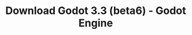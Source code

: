 ---
# Generated by /tools/generators/src/download_archive_generator !!! do not edit by hand !!!
title: 'Download Godot 3.3 (beta6) - Godot Engine'
type: 'download/archive'
name: '3.3'
flavor: 'beta6'
release_date: '2021-01-16T03:00:00-00:00'
release_notes: 'article/dev-snapshot-godot-3-2-4-beta-6/'
primaryPlatforms:
  - 'android.apk'
  - 'macos.universal'
  - 'windows.64'
  - 'linux_server.headless.64'
  - 'web'
  - 'templates'
links:
  android.apk:
    name: 'android.apk'
    title: 'Android'
    caption: 'APK Universal (ARM64 + ARMv7 + x86_64 + x86)'
    tags:
      - 'APK download'
      - 'ARM64/v7'
      - 'x86 (64 & 32 bit)'
    hosts:
      github_builds:
        regular: 'https://github.com/godotengine/godot-builds/releases/download/3.3-beta6/Godot_v3.3-beta6_android_editor.apk'
        mono: '#'
      github:
        regular: 'https://github.com/godotengine/godot/releases/download/3.3-beta6/Godot_v3.3-beta6_android_editor.apk'
        mono: '#'
  macos.universal:
    name: 'macos.universal'
    title: 'macOS'
    caption: 'Universal (x86_64 + Silício da Apple)'
    tags:
      - 'Intel/Apple Silicon'
      - '64 bit'
    hosts:
      github_builds:
        regular: 'https://github.com/godotengine/godot-builds/releases/download/3.3-beta6/Godot_v3.3-beta6_osx.universal.zip'
        mono: 'https://github.com/godotengine/godot-builds/releases/download/3.3-beta6/Godot_v3.3-beta6_mono_osx.universal.zip'
      github:
        regular: 'https://github.com/godotengine/godot/releases/download/3.3-beta6/Godot_v3.3-beta6_osx.universal.zip'
        mono: 'https://github.com/godotengine/godot/releases/download/3.3-beta6/Godot_v3.3-beta6_mono_osx.universal.zip'
  windows.64:
    name: 'windows.64'
    title: 'Windows'
    caption: 'Padrão (x86_64)'
    tags:
      - '64 bit'
    hosts:
      github_builds:
        regular: 'https://github.com/godotengine/godot-builds/releases/download/3.3-beta6/Godot_v3.3-beta6_win64.exe.zip'
        mono: 'https://github.com/godotengine/godot-builds/releases/download/3.3-beta6/Godot_v3.3-beta6_mono_win64.zip'
      github:
        regular: 'https://github.com/godotengine/godot/releases/download/3.3-beta6/Godot_v3.3-beta6_win64.exe.zip'
        mono: 'https://github.com/godotengine/godot/releases/download/3.3-beta6/Godot_v3.3-beta6_mono_win64.zip'
  linux_server.headless.64:
    name: 'linux_server.headless.64'
    title: 'Linux Server'
    caption: 'Headless (x86_64)'
    tags:
      - '64 bit'
      - 'Headless'
    hosts:
      github_builds:
        regular: 'https://github.com/godotengine/godot-builds/releases/download/3.3-beta6/Godot_v3.3-beta6_linux_headless.64.zip'
        mono: 'https://github.com/godotengine/godot-builds/releases/download/3.3-beta6/Godot_v3.3-beta6_mono_linux_headless_64.zip'
      github:
        regular: 'https://github.com/godotengine/godot/releases/download/3.3-beta6/Godot_v3.3-beta6_linux_headless.64.zip'
        mono: 'https://github.com/godotengine/godot/releases/download/3.3-beta6/Godot_v3.3-beta6_mono_linux_headless_64.zip'
  web:
    name: 'web'
    title: 'Editor Web'
    caption: ''
    tags:
      - 'Self-hosted'
      - 'Cross-platform'
    hosts:
      github_builds:
        regular: 'https://github.com/godotengine/godot-builds/releases/download/3.3-beta6/Godot_v3.3-beta6_web_editor.zip'
        mono: '#'
      github:
        regular: 'https://github.com/godotengine/godot/releases/download/3.3-beta6/Godot_v3.3-beta6_web_editor.zip'
        mono: '#'
  linux.64:
    name: 'linux.64'
    title: 'Linux'
    caption: 'Padrão (x86_64)'
    tags:
      - '64 bit'
    hosts:
      github_builds:
        regular: 'https://github.com/godotengine/godot-builds/releases/download/3.3-beta6/Godot_v3.3-beta6_x11.64.zip'
        mono: 'https://github.com/godotengine/godot-builds/releases/download/3.3-beta6/Godot_v3.3-beta6_mono_x11_64.zip'
      github:
        regular: 'https://github.com/godotengine/godot/releases/download/3.3-beta6/Godot_v3.3-beta6_x11.64.zip'
        mono: 'https://github.com/godotengine/godot/releases/download/3.3-beta6/Godot_v3.3-beta6_mono_x11_64.zip'
  linux.32:
    name: 'linux.32'
    title: 'Linux'
    caption: 'Padrão (x86)'
    tags:
      - '32 bit'
    hosts:
      github_builds:
        regular: 'https://github.com/godotengine/godot-builds/releases/download/3.3-beta6/Godot_v3.3-beta6_x11.32.zip'
        mono: 'https://github.com/godotengine/godot-builds/releases/download/3.3-beta6/Godot_v3.3-beta6_mono_x11_32.zip'
      github:
        regular: 'https://github.com/godotengine/godot/releases/download/3.3-beta6/Godot_v3.3-beta6_x11.32.zip'
        mono: 'https://github.com/godotengine/godot/releases/download/3.3-beta6/Godot_v3.3-beta6_mono_x11_32.zip'
  windows.32:
    name: 'windows.32'
    title: 'Windows'
    caption: 'Padrão (x86)'
    tags:
      - '32 bit'
    hosts:
      github_builds:
        regular: 'https://github.com/godotengine/godot-builds/releases/download/3.3-beta6/Godot_v3.3-beta6_win32.exe.zip'
        mono: 'https://github.com/godotengine/godot-builds/releases/download/3.3-beta6/Godot_v3.3-beta6_mono_win32.zip'
      github:
        regular: 'https://github.com/godotengine/godot/releases/download/3.3-beta6/Godot_v3.3-beta6_win32.exe.zip'
        mono: 'https://github.com/godotengine/godot/releases/download/3.3-beta6/Godot_v3.3-beta6_mono_win32.zip'
  linux_server.64:
    name: 'linux_server.64'
    title: 'Servidor Linux'
    caption: 'Padrão (x86_64)'
    tags:
      - '64 bit'
    hosts:
      github_builds:
        regular: 'https://github.com/godotengine/godot-builds/releases/download/3.3-beta6/Godot_v3.3-beta6_linux_server.64.zip'
        mono: 'https://github.com/godotengine/godot-builds/releases/download/3.3-beta6/Godot_v3.3-beta6_mono_linux_server_64.zip'
      github:
        regular: 'https://github.com/godotengine/godot/releases/download/3.3-beta6/Godot_v3.3-beta6_linux_server.64.zip'
        mono: 'https://github.com/godotengine/godot/releases/download/3.3-beta6/Godot_v3.3-beta6_mono_linux_server_64.zip'
  aar_library:
    name: 'aar_library'
    title: 'Biblioteca de AAR'
    caption: ''
    tags:
      - 'Android plugins'
      - 'Java'
      - 'Kotlin'
    hosts:
      github_builds:
        regular: 'https://github.com/godotengine/godot-builds/releases/download/3.3-beta6/godot-lib.3.3.beta6.release.aar'
        mono: 'https://github.com/godotengine/godot-builds/releases/download/3.3-beta6/godot-lib.3.3.beta6.mono.release.aar'
      github:
        regular: 'https://github.com/godotengine/godot/releases/download/3.3-beta6/godot-lib.3.3.beta6.release.aar'
        mono: 'https://github.com/godotengine/godot/releases/download/3.3-beta6/godot-lib.3.3.beta6.mono.release.aar'
  templates:
    name: 'templates'
    title: 'Modelos de exportação'
    caption: ''
    tags:
      - 'Utilizado para exportar os seus jogos para todas as plataformas suportadas'
    hosts:
      github_builds:
        regular: 'https://github.com/godotengine/godot-builds/releases/download/3.3-beta6/Godot_v3.3-beta6_export_templates.tpz'
        mono: 'https://github.com/godotengine/godot-builds/releases/download/3.3-beta6/Godot_v3.3-beta6_mono_export_templates.tpz'
      github:
        regular: 'https://github.com/godotengine/godot/releases/download/3.3-beta6/Godot_v3.3-beta6_export_templates.tpz'
        mono: 'https://github.com/godotengine/godot/releases/download/3.3-beta6/Godot_v3.3-beta6_mono_export_templates.tpz'
---